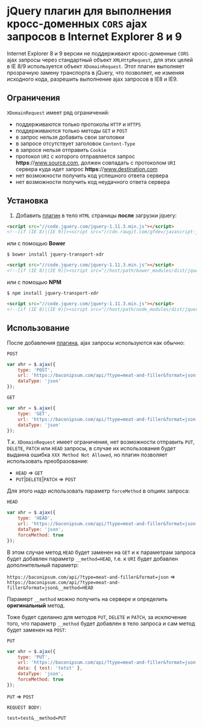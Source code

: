# jQuery плагин для выполнения кросс-доменных `CORS` ajax запросов в Internet Explorer 8 и 9

Internet Explorer 8 и 9 версии не поддерживают кросс-доменные `CORS` ajax запросы через стандартный объект `XMLHttpRequest`,
для этих целей в IE 8/9 используется объект `XDomainRequest`. Этот плагин выполняет прозрачную замену транспорта в jQuery,
что позволяет, не изменяя исходного кода, разрешить выполнение ajax запросов в IE8 и IE9.

## Ограничения

`XDomainRequest` имеет ряд ограничений:
* поддерживаются только протоколы `HTTP` и `HTTPS`
* поддерживаются только методы `GET` и `POST`
* в запрос нельзя добавить свои заголовки
* в запросе отсутствует заголовок `Content-Type`
* в запросе нельзя отправить `Cookie`
* протокол `URI` с которого отправляется запрос **https**://www.source.com, должен совпадать с протоколом `URI` сервера куда идет запрос **https**://www.destination.com
* нет возможности получить код успешного ответа сервера
* нет возможности получить код неудачного ответа сервера

## Установка

1. Добавить [плагин](http://cdn.rawgit.com/gfdev/javascript-jquery-transport-xdr/master/dist/jquery.transport.xdr.min.js) в тело `HTML` страницы **после** загрузки jquery:
```html
<script src="//code.jquery.com/jquery-1.11.3.min.js"></script>
<!--[if (IE 8)|(IE 9)]><script src="//cdn.rawgit.com/gfdev/javascript-jquery-transport-xdr/master/dist/jquery.transport.xdr.min.js"></script><![endif]-->
```
или с помощью **Bower**
```
$ bower install jquery-transport-xdr
```
```html
<script src="//code.jquery.com/jquery-1.11.3.min.js"></script>
<!--[if (IE 8)|(IE 9)]><script src="//host/path/bower_modules/dist/jquery.transport.xdr.min.js"></script><![endif]-->
```
или с помощью **NPM**
```
$ npm install jquery-transport-xdr
```
```html
<script src="//code.jquery.com/jquery-1.11.3.min.js"></script>
<!--[if (IE 8)|(IE 9)]><script src="//host/path/node_modules/dist/jquery.transport.xdr.min.js"></script><![endif]-->
```

## Использование

После добавления [плагина](http://cdn.rawgit.com/gfdev/javascript-jquery-transport-xdr/master/dist/jquery.transport.xdr.min.js), ajax запросы используются как обычно:

`POST`
```javascript
var xhr = $.ajax({
    type: 'POST',
    url: 'https://baconipsum.com/api/?type=meat-and-filler&format=json',
    dataType: 'json'
});
```

`GET`
```javascript
var xhr = $.ajax({
    type: 'GET',
    url: 'https://baconipsum.com/api/?type=meat-and-filler&format=json',
    dataType: 'json'
});
```

Т.к. `XDomainRequest` имеет ограничения, нет возможности отправить `PUT`, `DELETE`, `PATCH` или `HEAD` запросы, в случае их использования будет выданна ошибка
`XXX Method Not Allowed`, но плагин позволяет использовать преобразование:

* `HEAD` => `GET`
* `PUT`|`DELETE`|`PATCH` => `POST`

Для этого надо использовать параметр `forceMethod` в опциях запроса:

`HEAD`
```javascript
var xhr = $.ajax({
    type: 'HEAD',
    url: 'https://baconipsum.com/api/?type=meat-and-filler&format=json',
    dataType: 'json',
    forceMethod: true
});
```

В этом случае метод `HEAD` будет заменен на `GET` и к параметрам запроса будет добавлен параметр `__method=HEAD`, т.е. к `URI` будет добавлен дополнительный параметр:

`https://baconipsum.com/api/?type=meat-and-filler&format=json` => `https://baconipsum.com/api/?type=meat-and-filler&format=json&__method=HEAD`

Парамерт `__method` можно получить на сервере и определить **оригинальный** метод.

Тоже будет сделанно для методов `PUT`, `DELETE` и `PATCH`, за исключение того, что параметр `__method` будет добавлен в тело запроса и сам метод будет заменен на `POST`:

`PUT`
```javascript
var xhr = $.ajax({
    type: 'PUT',
    url: 'https://baconipsum.com/api/?type=meat-and-filler&format=json',
    data: { test: 'tetst' },
    dataType: 'json',
    forceMethod: true
});
```

`PUT` => `POST`

```
REQUEST BODY:

test=test&__method=PUT
```
